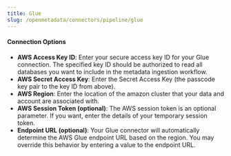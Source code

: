 ```yaml
---
title: Glue
slug: /openmetadata/connectors/pipeline/glue
---
```


<ConnectorIntro service="pipeline" connector="Glue"/>

<Requirements />

<MetadataIngestionService connector="Glue"/>

<h4>Connection Options</h4>

- **AWS Access Key ID**: Enter your secure access key ID for your Glue connection. The specified key ID should be
  authorized to read all databases you want to include in the metadata ingestion workflow.
- **AWS Secret Access Key**: Enter the Secret Access Key (the passcode key pair to the key ID from above).
- **AWS Region**: Enter the location of the amazon cluster that your data and account are associated with.
- **AWS Session Token (optional)**: The AWS session token is an optional parameter. If you want, enter the details of
  your temporary session token.
- **Endpoint URL (optional)**: Your Glue connector will automatically determine the AWS Glue endpoint URL based on the
  region. You may override this behavior by entering a value to the endpoint URL.

<PipelineIngestionConfig />

<IngestionScheduleAndDeploy />

<ConnectorOutro connector="Glue" />
